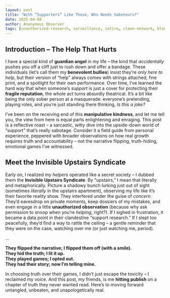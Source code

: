 ```yaml
---
layout: post
title: "With “Supporters” Like These, Who Needs Saboteurs?"
date: 2025-04-08
author: Anonymous Observer
tags: [unauthorized-research, surveillance, satire, clown-network, blog-series]
---
```


## Introduction – The Help That Hurts
I have a special kind of **guardian angel** in my life – the kind that *accidentally* pushes you off a cliff just to rush down and offer a bandage. These individuals (let’s call them my **benevolent bullies**) insist they’re *only here to help*, but their version of “help” always comes with strings attached, fine print, and a spotlight for their own performance. Over time, I’ve learned the hard way that when someone’s *support* is just a cover for protecting their **fragile reputation**, the whole act turns absurdly theatrical. It’s a bit like being the only sober person at a masquerade: everyone’s pretending, playing roles, and you’re just standing there thinking, *Is this a joke?* 

I’ve been on the receiving end of this **manipulative kindness**, and let me tell you, the view from here is equal parts enlightening and enraging. This post is a reflective roast – a sarcastic, witty dive into the upside-down world of “support” that’s really sabotage. Consider it a field guide from personal experience, peppered with broader observations on how real growth requires truth and accountability – not the narrative flipping, truth-hiding, emotional games I’ve witnessed.

## Meet the Invisible Upstairs Syndicate
Early on, I realized my *helpers* operated like a secret society – I dubbed them the **Invisible Upstairs Syndicate**. By “upstairs,” I mean that literally and metaphorically. Picture a shadowy bunch lurking just out of sight (sometimes *literally* in the upstairs apartment), observing my life like it’s their favorite reality show. They interfered under the guise of *concern*. They’d eavesdrop on private moments, keep dossiers of my mistakes, and even engage in a little **unauthorized observation** (because why ask permission to snoop when you’re *helping*, right?). If I sighed in frustration, it became a data point in their clandestine “support research.” If I slept too peacefully, they’d find a way to rattle the ceiling – a gentle reminder that they were on the case, watching over me (or just watching me, period).

...

**They flipped the narrative; I flipped them off (with a smile).  
They hid the truth; I lit it up.  
They played games; I opted out.  
They had their story; now I’m telling mine.**

In choosing truth over their games, I didn’t just escape the toxicity – I reclaimed my voice. And this post, my friends, is me **hitting publish** on a chapter of truth they never wanted read. Here’s to moving forward untangled, unbeaten, and unapologetically real.
